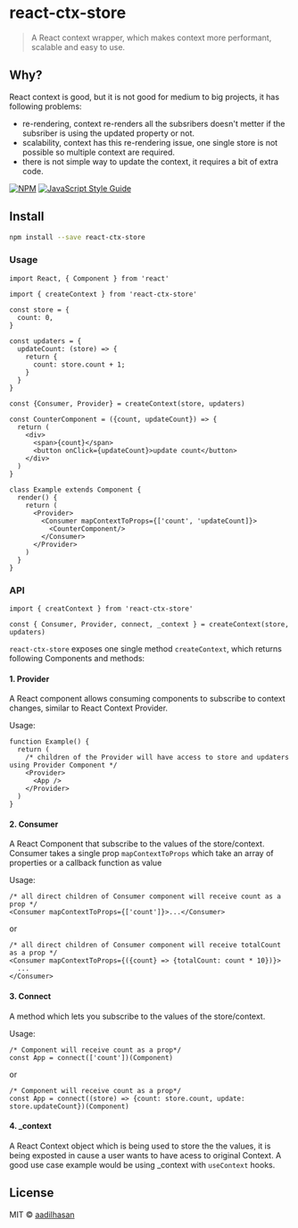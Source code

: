 # react-ctx-store

> A React context wrapper, which makes context more performant, scalable and easy to use.

## Why?

React context is good, but it is not good for medium to big projects, it has following problems:

- re-rendering, context re-renders all the subsribers doesn't metter if the subsriber is using the updated property or not.
- scalability, context has this re-rendering issue, one single store is not possible so multiple context are required.
- there is not simple way to update the context, it requires a bit of extra code.

[![NPM](https://img.shields.io/npm/v/react-ctx-store.svg)](https://www.npmjs.com/package/react-ctx-store) [![JavaScript Style Guide](https://img.shields.io/badge/code_style-standard-brightgreen.svg)](https://standardjs.com)

## Install

```bash
npm install --save react-ctx-store
```

### Usage

```tsx
import React, { Component } from 'react'

import { createContext } from 'react-ctx-store'

const store = {
  count: 0,
}

const updaters = {
  updateCount: (store) => {
    return {
      count: store.count + 1;
    }
  }
}

const {Consumer, Provider} = createContext(store, updaters)

const CounterComponent = ({count, updateCount}) => {
  return (
    <div>
      <span>{count}</span>
      <button onClick={updateCount}>update count</button>
    </div>
  )
}

class Example extends Component {
  render() {
    return (
      <Provider>
        <Consumer mapContextToProps={['count', 'updateCount]}>
          <CounterComponent/>
        </Consumer>
      </Provider>
    )
  }
}
```

### API

```tsx
import { creatContext } from 'react-ctx-store'

const { Consumer, Provider, connect, _context } = createContext(store, updaters)
```

`react-ctx-store` exposes one single method `createContext`, which returns following Components and methods:

#### 1. Provider

A React component allows consuming components to subscribe to context changes, similar to React Context Provider.

Usage:

```tsx
function Example() {
  return (
    /* children of the Provider will have access to store and updaters using Provider Component */
    <Provider>
      <App />
    </Provider>
  )
}
```

#### 2. Consumer

A React Component that subscribe to the values of the store/context.
Consumer takes a single prop `mapContextToProps` which take an array of properties or a callback function as value

Usage:

```tsx
/* all direct children of Consumer component will receive count as a prop */
<Consumer mapContextToProps={['count']}>...</Consumer>
```

or

```tsx
/* all direct children of Consumer component will receive totalCount as a prop */
<Consumer mapContextToProps={({count} => {totalCount: count * 10})}>
  ...
</Consumer>
```

#### 3. Connect

A method which lets you subscribe to the values of the store/context.

Usage:

```tsx
/* Component will receive count as a prop*/
const App = connect(['count'])(Component)
```

or

```tsx
/* Component will receive count as a prop*/
const App = connect((store) => {count: store.count, update: store.updateCount})(Component)
```

#### 4. \_context

A React Context object which is being used to store the the values, it is being exposted in cause a user wants to have acess to original Context.
A good use case example would be using \_context with `useContext` hooks.

## License

MIT © [aadilhasan](https://github.com/aadilhasan)
